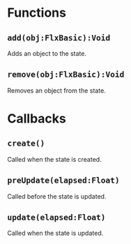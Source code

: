 # Functions
## `add(obj:FlxBasic):Void`
Adds an object to the state.

## `remove(obj:FlxBasic):Void`
Removes an object from the state.

# Callbacks
## `create()`
Called when the state is created.

## `preUpdate(elapsed:Float)`
Called before the state is updated.

## `update(elapsed:Float)`
Called when the state is updated.